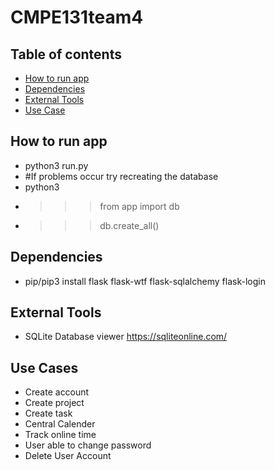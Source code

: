 # CMPE131team4

## Table of contents
* [How to run app](#how-to-run-app)
* [Dependencies](#dependencies)
* [External Tools](#external-tools)
* [Use Case](#use-cases)

## How to run app

* python3 run.py
* #If problems occur try recreating the database 
* python3 
* >>>from app import db
* >>>db.create_all()

## Dependencies

* pip/pip3 install flask flask-wtf flask-sqlalchemy flask-login

## External Tools

* SQLite Database viewer https://sqliteonline.com/

## Use Cases
 
- Create account
- Create project
- Create task
- Central Calender
- Track online time
- User able to change password
- Delete User Account

